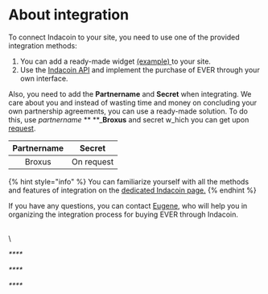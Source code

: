 # About integration

To connect Indacoin to your site, you need to use one of the provided integration methods:&#x20;

1. You can add a ready-made widget [(example) ](https://tonalliance.org)to your site.
2. Use the [Indacoin API](https://indacoin.io/api\_doc) and implement the purchase of EVER through your own interface.&#x20;

Also, you need to add the **Partnername** and **Secret** when integrating. We care about you and instead of wasting time and money on concluding your own partnership agreements, you can use a ready-made solution. To do this, use _partnername_ ** **_**Broxus** and secret  w_hich you can get upon [request](https://t.me/babowski).

| Partnername |   Secret   |
| :---------: | :--------: |
|    Broxus   | On request |

{% hint style="info" %}
You can familiarize yourself with all the methods and features of integration on the [dedicated Indacoin page.](https://indacoin.com/api\_doc)
{% endhint %}

If you have any questions, you can contact [Eugene](https://t.me/babowski), who will help you in organizing the integration process for buying EVER through Indacoin.

\
\










_****_

_****_

_****_

